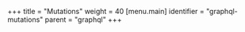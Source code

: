 +++
title = "Mutations"
weight = 40
[menu.main]
  identifier = "graphql-mutations"
  parent = "graphql"
+++
